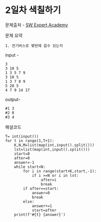 # 2일차 색칠하기

문제출처 - [SW Expert Academy](https://swexpertacademy.com/main/learn/course/lectureProblemViewer.do)

문제 요약 

 	1. 전기버스로 몇번에 갈수 있는지

input - 

```
3
3 10 5
1 3 5 7 9
3 10 5
1 3 7 8 9
5 20 5
4 7 9 14 17
```

output-

```
#1 3
#2 0
#3 4

```

해설코드 

```
T= int(input())
for t in range(1,T+1):
    K,N,M=list(map(int,input().split()))
    lst=list(map(int,input().split()))
    start=0
    after=0
    answer=-1
    while start<N:
        for i in range(start+K,start,-1):
            if i >=N or i in lst:
                after=i
                break
        if after==start:
            answer=0
            break
        else:
            answer+=1
            start=after
    print(f'#{t} {answer}')

```

